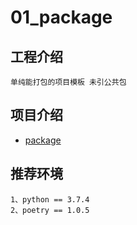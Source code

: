 # 01_package

## 工程介绍
    
    单纯能打包的项目模板 未引公共包
    
## 项目介绍

- [package](./python_wheel/python_wheel/README.md) 
    
## 推荐环境

    1、python == 3.7.4
    2、poetry == 1.0.5
